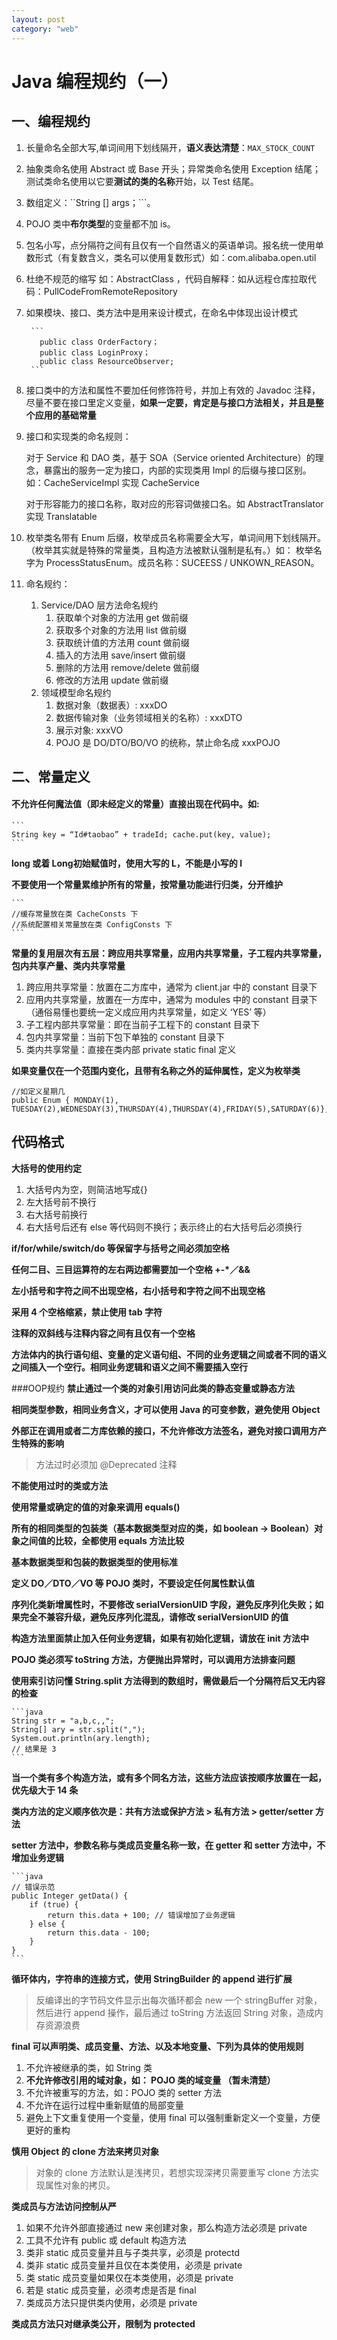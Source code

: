 ```yaml
---
layout: post
category: "web"
---
```


# Java 编程规约（一）
## 一、编程规约
1. 长量命名全部大写,单词间用下划线隔开，**语义表达清楚**：``MAX_STOCK_COUNT``


2. 抽象类命名使用 Abstract 或 Base 开头；异常类命名使用 Exception 结尾；测试类命名使用以它要**测试的类的名称**开始，以 Test 结尾。


3. 数组定义：``String [] args；```。


4. POJO 类中**布尔类型**的变量都不加 is。


5. 包名小写，点分隔符之间有且仅有一个自然语义的英语单词。报名统一使用单数形式（有复数含义，类名可以使用复数形式）如：com.alibaba.open.util


6. 杜绝不规范的缩写 如：AbstractClass ，代码自解释：如从远程仓库拉取代码：PullCodeFromRemoteRepository


7. 如果模块、接口、类方法中是用来设计模式，在命名中体现出设计模式

        ```
          public class OrderFactory；
          public class LoginProxy；
          public class ResourceObserver;
        ```

8. 接口类中的方法和属性不要加任何修饰符号，并加上有效的 Javadoc 注释，尽量不要在接口里定义变量，**如果一定要，肯定是与接口方法相关，并且是整个应用的基础常量**
9. 接口和实现类的命名规则：

    对于 Service 和 DAO 类，基于 SOA（Service oriented Architecture）的理念，暴露出的服务一定为接口，内部的实现类用 Impl 的后缀与接口区别。如：CacheServiceImpl 实现 CacheService

    对于形容能力的接口名称，取对应的形容词做接口名。如 AbstractTranslator 实现 Translatable

10. 枚举类名带有 Enum 后缀，枚举成员名称需要全大写，单词间用下划线隔开。（枚举其实就是特殊的常量类，且构造方法被默认强制是私有。）如： 枚举名字为 ProcessStatusEnum。成员名称：SUCEESS / UNKOWN_REASON。


11. 命名规约：
    1. Service/DAO 层方法命名规约
        1. 获取单个对象的方法用 get 做前缀
        2. 获取多个对象的方法用 list 做前缀
        3. 获取统计值的方法用 count 做前缀
        4. 插入的方法用 save/insert 做前缀
        5. 删除的方法用 remove/delete 做前缀
        6. 修改的方法用 update 做前缀
    2. 领域模型命名规约
        1. 数据对象（数据表）: xxxDO
        2. 数据传输对象（业务领域相关的名称）: xxxDTO
        3. 展示对象: xxxVO
        4. POJO 是 DO/DTO/BO/VO 的统称，禁止命名成 xxxPOJO

## 二、常量定义
#### 不允许任何魔法值（即未经定义的常量）直接出现在代码中。如:

    ```
    String key = “Id#taobao” + tradeId; cache.put(key, value);
    ```

**long 或着 Long初始赋值时，使用大写的 L，不能是小写的 l**

**不要使用一个常量累维护所有的常量，按常量功能进行归类，分开维护**

    ```
    //缓存常量放在类 CacheConsts 下
    //系统配置相关常量放在类 ConfigConsts 下
    ```

**常量的复用层次有五层：跨应用共享常量，应用内共享常量，子工程内共享常量，包内共享产量、类内共享常量**
1. 跨应用共享常量：放置在二方库中，通常为 client.jar 中的 constant 目录下
2. 应用内共享常量，放置在一方库中，通常为 modules 中的 constant 目录下（通俗易懂也要统一定义成应用内共享常量，如定义 ‘YES’ 等）
3. 子工程内部共享常量：即在当前子工程下的 constant 目录下
4. 包内共享常量：当前下包下单独的 constant 目录下
5. 类内共享常量：直接在类内部 private static final 定义


**如果变量仅在一个范围内变化，且带有名称之外的延伸属性，定义为枚举类**

```
//如定义星期几
public Enum { MONDAY(1), TUESDAY(2),WEDNESDAY(3),THURSDAY(4),THURSDAY(4),FRIDAY(5),SATURDAY(6)},SUNDAY(7);}
```

## 代码格式
**大括号的使用约定**
  1. 大括号内为空，则简洁地写成{}
  2. 左大括号前不换行
  3. 右大括号前换行
  4. 右大括号后还有 else 等代码则不换行；表示终止的右大括号后必须换行

**if/for/while/switch/do 等保留字与括号之间必须加空格**

**任何二目、三目运算符的左右两边都需要加一个空格 +-*／&&**

**左小括号和字符之间不出现空格，右小括号和字符之间不出现空格**

**采用 4 个空格缩紧，禁止使用 tab 字符**

**注释的双斜线与注释内容之间有且仅有一个空格**

**方法体内的执行语句组、变量的定义语句组、不同的业务逻辑之间或者不同的语义之间插入一个空行。相同业务逻辑和语义之间不需要插入空行**

###OOP规约
**禁止通过一个类的对象引用访问此类的静态变量或静态方法**

**相同类型参数，相同业务含义，才可以使用 Java 的可变参数，避免使用 Object**

**外部正在调用或者二方库依赖的接口，不允许修改方法签名，避免对接口调用方产生特殊的影响**

> 方法过时必须加 @Deprecated 注释

**不能使用过时的类或方法**

**使用常量或确定的值的对象来调用 equals()**

**所有的相同类型的包装类（基本数据类型对应的类，如 boolean -> Boolean）对象之间值的比较，全都使用 equals 方法比较**

**基本数据类型和包装的数据类型的使用标准**



**定义 DO／DTO／VO 等 POJO 类时，不要设定任何属性默认值**

**序列化类新增属性时，不要修改 serialVersionUID 字段，避免反序列化失败；如果完全不兼容升级，避免反序列化混乱，请修改 serialVersionUID 的值**

**构造方法里面禁止加入任何业务逻辑，如果有初始化逻辑，请放在 init 方法中**

**POJO 类必须写 toString 方法，方便抛出异常时，可以调用方法排查问题**

**使用索引访问懂 String.split 方法得到的数组时，需做最后一个分隔符后又无内容的检查**

    ```java
    String str = "a,b,c,,";
    String[] ary = str.split(",");
    System.out.println(ary.length);
    // 结果是 3
    ```

**当一个类有多个构造方法，或有多个同名方法，这些方法应该按顺序放置在一起，优先级大于 14 条**

**类内方法的定义顺序依次是：共有方法或保护方法 > 私有方法 > getter/setter 方法**

**setter 方法中，参数名称与类成员变量名称一致，在 getter 和 setter 方法中，不增加业务逻辑**
    
    ```java
    // 错误示范
    public Integer getData() {
        if (true) {
            return this.data + 100; // 错误增加了业务逻辑
        } else {
            return this.data - 100;
        }
    }
    ```

**循环体内，字符串的连接方式，使用 StringBuilder 的 append 进行扩展**
> 反编译出的字节码文件显示出每次循环都会 new 一个 stringBuffer 对象，然后进行 append 操作，最后通过 toString 方法返回 String 对象，造成内存资源浪费

**final 可以声明类、成员变量、方法、以及本地变量、下列为具体的使用规则**
1. 不允许被继承的类，如 String 类
2. **不允许修改引用的域对象，如： POJO 类的域变量 （暂未清楚）**
3. 不允许被重写的方法，如：POJO 类的 setter 方法
4. 不允许在运行过程中重新赋值的局部变量
5. 避免上下文重复使用一个变量，使用 final 可以强制重新定义一个变量，方便更好的重构

**慎用 Object 的 clone 方法来拷贝对象**
> 对象的 clone 方法默认是浅拷贝，若想实现深拷贝需要重写 clone 方法实现属性对象的拷贝。

**类成员与方法访问控制从严**
1. 如果不允许外部直接通过 new 来创建对象，那么构造方法必须是 private
2. 工具不允许有 public 或 default 构造方法
3. 类非 static 成员变量并且与子类共享，必须是 protectd
4. 类非 static 成员变量并且仅在本类使用，必须是 private
5. 类 static 成员变量如果仅在本类使用，必须是 private
6. 若是 static 成员变量，必须考虑是否是 final
7. 类成员方法只提供类内使用，必须是 private


**类成员方法只对继承类公开，限制为 protected**









